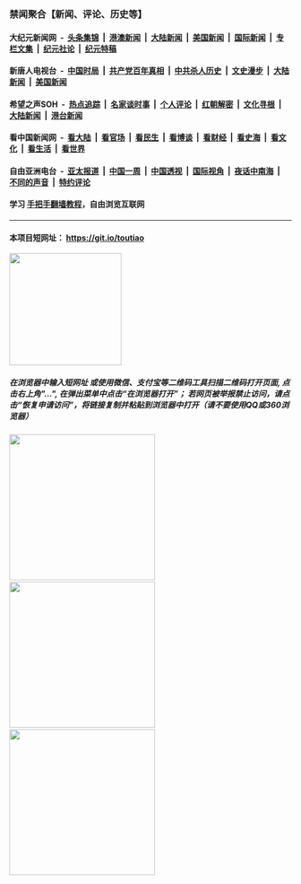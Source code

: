 ### 禁闻聚合【新闻、评论、历史等】

#### 大纪元新闻网 &nbsp;-&nbsp; [头条集锦](indexes/E头条集锦.md?t=02261531) &nbsp;|&nbsp; [港澳新闻](indexes/E港澳新闻.md?t=02261531)  &nbsp;|&nbsp; [大陆新闻](indexes/E大陆新闻.md?t=02261531) &nbsp;|&nbsp; [美国新闻](indexes/E美国新闻.md?t=02261531) &nbsp;|&nbsp; [国际新闻](indexes/E国际新闻.md?t=02261531) &nbsp;|&nbsp; [专栏文集](indexes/E专栏文集.md?t=02261531) &nbsp;|&nbsp; [纪元社论](indexes/E纪元社论.md?t=02261531) &nbsp;|&nbsp; [纪元特稿](indexes/E纪元特稿.md?t=02261531) 

#### 新唐人电视台 &nbsp;-&nbsp; [中国时局](indexes/N中国时局.md?t=02261531) &nbsp;|&nbsp; [共产党百年真相](indexes/N共产党百年真相.md?t=02261531) &nbsp;|&nbsp; [中共杀人历史](indexes/N中共杀人历史.md?t=02261531) &nbsp;|&nbsp; [文史漫步](indexes/N文史漫步.md?t=02261531) &nbsp;|&nbsp; [大陆新闻](indexes/N大陆新闻.md?t=02261531) &nbsp;|&nbsp; [美国新闻](indexes/N美国新闻.md?t=02261531)

#### 希望之声SOH &nbsp;-&nbsp; [热点追踪](indexes/H热点追踪.md?t=02261531) &nbsp;|&nbsp; [名家谈时事](indexes/H名家谈时事.md?t=02261531) &nbsp;|&nbsp; [个人评论](indexes/H个人评论.md?t=02261531)  &nbsp;|&nbsp; [红朝解密](indexes/H红朝解密.md?t=02261531) &nbsp;|&nbsp; [文化寻根](indexes/H文化寻根.md?t=02261531) &nbsp;|&nbsp; [大陆新闻](indexes/H大陆新闻.md?t=02261531) &nbsp;|&nbsp; [港台新闻](indexes/H港台新闻.md?t=02261531)

#### 看中国新闻网 &nbsp;-&nbsp; [看大陆](indexes/S看大陆.md?t=02261531) &nbsp;|&nbsp; [看官场](indexes/S看官场.md?t=02261531) &nbsp;|&nbsp; [看民生](indexes/S看民生.md?t=02261531)  &nbsp;|&nbsp; [看博谈](indexes/S看博谈.md?t=02261531) &nbsp;|&nbsp; [看财经](indexes/S看财经.md?t=02261531) &nbsp;|&nbsp; [看史海](indexes/S看史海.md?t=02261531) &nbsp;|&nbsp; [看文化](indexes/S看文化.md?t=02261531) &nbsp;|&nbsp; [看生活](indexes/S看生活.md?t=02261531) &nbsp;|&nbsp; [看世界](indexes/S看世界.md?t=02261531)

#### 自由亚洲电台 &nbsp;-&nbsp; [亚太报道](indexes/R亚太报道.md?t=02261531) &nbsp;|&nbsp; [中国一周](indexes/R中国一周.md?t=02261531) &nbsp;|&nbsp; [中国透视](indexes/R中国透视.md?t=02261531)  &nbsp;|&nbsp; [国际视角](indexes/R国际视角.md?t=02261531) &nbsp;|&nbsp; [夜话中南海](indexes/R夜话中南海.md?t=02261531) &nbsp;|&nbsp; [不同的声音](indexes/R不同的声音.md?t=02261531) &nbsp;|&nbsp; [特约评论](indexes/R特约评论.md?t=02261531)

#### 学习 [手把手翻墙教程](https://github.com/gfw-breaker/guides/wiki)，自由浏览互联网

----

#### 本项目短网址： https://git.io/toutiao
<img src="https://raw.githubusercontent.com/gfw-breaker/banned-news/master/scripts/img/qr.png" width="200px"/>  

##### 在浏览器中输入短网址 或使用微信、支付宝等二维码工具扫描二维码打开页面, 点击右上角"...", 在弹出菜单中点击“在浏览器打开”； 若网页被举报禁止访问，请点击“恢复申请访问”，将链接复制并粘贴到浏览器中打开（请不要使用QQ或360浏览器）

<img src="https://raw.githubusercontent.com/gfw-breaker/banned-news/master/scripts/img/1.png" width="260px"/> &nbsp; <img src="https://raw.githubusercontent.com/gfw-breaker/banned-news/master/scripts/img/2.png" width="260px"/> &nbsp; <img src="https://raw.githubusercontent.com/gfw-breaker/banned-news/master/scripts/img/3.png" width="260px"/>

